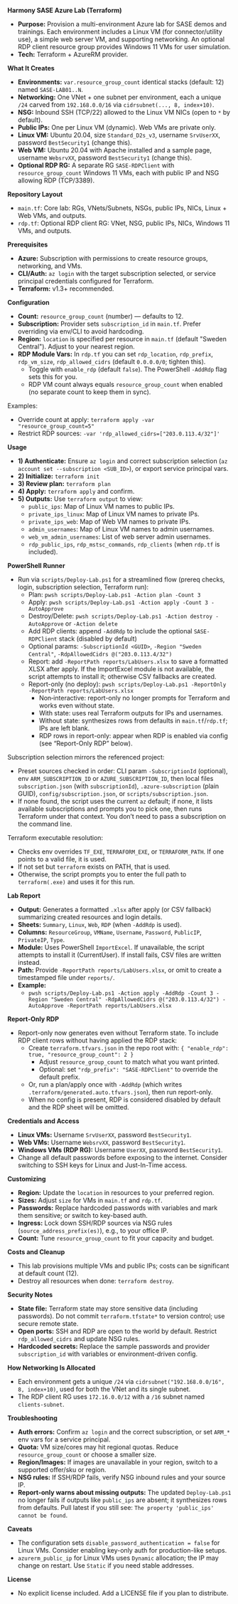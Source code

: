 **Harmony SASE Azure Lab (Terraform)**

- **Purpose:** Provision a multi-environment Azure lab for SASE demos and trainings. Each environment includes a Linux VM (for connector/utility use), a simple web server VM, and supporting networking. An optional RDP client resource group provides Windows 11 VMs for user simulation.
- **Tech:** Terraform + AzureRM provider.

**What It Creates**

- **Environments:** `var.resource_group_count` identical stacks (default: 12) named `SASE-LAB01..N`.
- **Networking:** One VNet + one subnet per environment, each a unique `/24` carved from `192.168.0.0/16` via `cidrsubnet(..., 8, index+10)`.
- **NSG:** Inbound SSH (TCP/22) allowed to the Linux VM NICs (open to `*` by default).
- **Public IPs:** One per Linux VM (dynamic). Web VMs are private only.
- **Linux VM:** Ubuntu 20.04, size `Standard_D2s_v3`, username `SrvUserXX`, password `BestSecurity1` (change this).
- **Web VM:** Ubuntu 20.04 with Apache installed and a sample page, username `WebsrvXX`, password `BestSecurity1` (change this).
- **Optional RDP RG:** A separate RG `SASE-RDPClient` with `resource_group_count` Windows 11 VMs, each with public IP and NSG allowing RDP (TCP/3389).

**Repository Layout**

- `main.tf`: Core lab: RGs, VNets/Subnets, NSGs, public IPs, NICs, Linux + Web VMs, and outputs.
- `rdp.tf`: Optional RDP client RG: VNet, NSG, public IPs, NICs, Windows 11 VMs, and outputs.

**Prerequisites**

- **Azure:** Subscription with permissions to create resource groups, networking, and VMs.
- **CLI/Auth:** `az login` with the target subscription selected, or service principal credentials configured for Terraform.
- **Terraform:** v1.3+ recommended.

**Configuration**

- **Count:** `resource_group_count` (number) — defaults to 12.
- **Subscription:** Provider sets `subscription_id` in `main.tf`. Prefer overriding via env/CLI to avoid hardcoding.
- **Region:** `location` is specified per resource in `main.tf` (default "Sweden Central"). Adjust to your nearest region.
- **RDP Module Vars:** In `rdp.tf` you can set `rdp_location`, `rdp_prefix`, `rdp_vm_size`, `rdp_allowed_cidrs` (default `0.0.0.0/0`; tighten this).
  - Toggle with `enable_rdp` (default `false`). The PowerShell `-AddRdp` flag sets this for you.
  - RDP VM count always equals `resource_group_count` when enabled (no separate count to keep them in sync).

Examples:

- Override count at apply: `terraform apply -var "resource_group_count=5"`
- Restrict RDP sources: `-var 'rdp_allowed_cidrs=["203.0.113.4/32"]'`

**Usage**

- **1) Authenticate:** Ensure `az login` and correct subscription selection (`az account set --subscription <SUB_ID>`), or export service principal vars.
- **2) Initialize:** `terraform init`
- **3) Review plan:** `terraform plan`
- **4) Apply:** `terraform apply` and confirm.
- **5) Outputs:** Use `terraform output` to view:
  - `public_ips`: Map of Linux VM names to public IPs.
  - `private_ips_linux`: Map of Linux VM names to private IPs.
  - `private_ips_web`: Map of Web VM names to private IPs.
  - `admin_usernames`: Map of Linux VM names to admin usernames.
  - `web_vm_admin_usernames`: List of web server admin usernames.
  - `rdp_public_ips`, `rdp_mstsc_commands`, `rdp_clients` (when `rdp.tf` is included).

**PowerShell Runner**

- Run via `scripts/Deploy-Lab.ps1` for a streamlined flow (prereq checks, login, subscription selection, Terraform run):
  - Plan: `pwsh scripts/Deploy-Lab.ps1 -Action plan -Count 3`
  - Apply: `pwsh scripts/Deploy-Lab.ps1 -Action apply -Count 3 -AutoApprove`
  - Destroy/Delete: `pwsh scripts/Deploy-Lab.ps1 -Action destroy -AutoApprove` or `-Action delete`
  - Add RDP clients: append `-AddRdp` to include the optional `SASE-RDPClient` stack (disabled by default)
  - Optional params: `-SubscriptionId <GUID>`, `-Region "Sweden Central"`, `-RdpAllowedCidrs @("203.0.113.4/32")`
  - Report: add `-ReportPath reports/LabUsers.xlsx` to save a formatted XLSX after apply. If the ImportExcel module is not available, the script attempts to install it; otherwise CSV fallbacks are created.
  - Report-only (no deploy): `pwsh scripts/Deploy-Lab.ps1 -ReportOnly -ReportPath reports/LabUsers.xlsx`
    - Non‑interactive: report-only no longer prompts for Terraform and works even without state.
    - With state: uses real Terraform outputs for IPs and usernames.
    - Without state: synthesizes rows from defaults in `main.tf`/`rdp.tf`; IPs are left blank.
    - RDP rows in report-only: appear when RDP is enabled via config (see “Report-Only RDP” below).

Subscription selection mirrors the referenced project:
- Preset sources checked in order: CLI param `-SubscriptionId` (optional), env `ARM_SUBSCRIPTION_ID` or `AZURE_SUBSCRIPTION_ID`, then local files `subscription.json` (with `subscriptionId`), `.azure-subscription` (plain GUID), `config/subscription.json`, or `scripts/subscription.json`.
- If none found, the script uses the current `az` default; if none, it lists available subscriptions and prompts you to pick one, then runs Terraform under that context. You don’t need to pass a subscription on the command line.

Terraform executable resolution:
- Checks env overrides `TF_EXE`, `TERRAFORM_EXE`, or `TERRAFORM_PATH`. If one points to a valid file, it is used.
- If not set but `terraform` exists on PATH, that is used.
- Otherwise, the script prompts you to enter the full path to `terraform(.exe)` and uses it for this run.

**Lab Report**

- **Output:** Generates a formatted `.xlsx` after apply (or CSV fallback) summarizing created resources and login details.
- **Sheets:** `Summary`, `Linux`, `Web`, `RDP` (when `-AddRdp` is used).
- **Columns:** `ResourceGroup`, `VMName`, `Username`, `Password`, `PublicIP`, `PrivateIP`, `Type`.
- **Module:** Uses PowerShell `ImportExcel`. If unavailable, the script attempts to install it (CurrentUser). If install fails, CSV files are written instead.
- **Path:** Provide `-ReportPath reports/LabUsers.xlsx`, or omit to create a timestamped file under `reports/`.
- **Example:**
  - `pwsh scripts/Deploy-Lab.ps1 -Action apply -AddRdp -Count 3 -Region "Sweden Central" -RdpAllowedCidrs @("203.0.113.4/32") -AutoApprove -ReportPath reports/LabUsers.xlsx`

**Report-Only RDP**

- Report-only now generates even without Terraform state. To include RDP client rows without having applied the RDP stack:
  - Create `terraform.tfvars.json` in the repo root with:
    `{ "enable_rdp": true, "resource_group_count": 2 }`
    - Adjust `resource_group_count` to match what you want printed.
    - Optional: set `"rdp_prefix": "SASE-RDPClient"` to override the default prefix.
  - Or, run a plan/apply once with `-AddRdp` (which writes `.terraform/generated.auto.tfvars.json`), then run report-only.
  - When no config is present, RDP is considered disabled by default and the RDP sheet will be omitted.

**Credentials and Access**

- **Linux VMs:** Username `SrvUserXX`, password `BestSecurity1`.
- **Web VMs:** Username `WebsrvXX`, password `BestSecurity1`.
- **Windows VMs (RDP RG):** Username `UserXX`, password `BestSecurity1`.
- Change all default passwords before exposing to the internet. Consider switching to SSH keys for Linux and Just-In-Time access.

**Customizing**

- **Region:** Update the `location` in resources to your preferred region.
- **Sizes:** Adjust `size` for VMs in `main.tf` and `rdp.tf`.
- **Passwords:** Replace hardcoded passwords with variables and mark them sensitive; or switch to key-based auth.
- **Ingress:** Lock down SSH/RDP sources via NSG rules (`source_address_prefix(es)`), e.g., to your office IP.
- **Count:** Tune `resource_group_count` to fit your capacity and budget.

**Costs and Cleanup**

- This lab provisions multiple VMs and public IPs; costs can be significant at default count (12).
- Destroy all resources when done: `terraform destroy`.

**Security Notes**

- **State file:** Terraform state may store sensitive data (including passwords). Do not commit `terraform.tfstate*` to version control; use secure remote state.
- **Open ports:** SSH and RDP are open to the world by default. Restrict `rdp_allowed_cidrs` and update NSG rules.
- **Hardcoded secrets:** Replace the sample passwords and provider `subscription_id` with variables or environment-driven config.

**How Networking Is Allocated**

- Each environment gets a unique `/24` via `cidrsubnet("192.168.0.0/16", 8, index+10)`, used for both the VNet and its single subnet.
- The RDP client RG uses `172.16.0.0/12` with a `/16` subnet named `clients-subnet`.

**Troubleshooting**

- **Auth errors:** Confirm `az login` and the correct subscription, or set `ARM_*` env vars for a service principal.
- **Quota:** VM size/cores may hit regional quotas. Reduce `resource_group_count` or choose a smaller size.
- **Region/Images:** If images are unavailable in your region, switch to a supported offer/sku or region.
- **NSG rules:** If SSH/RDP fails, verify NSG inbound rules and your source IP.
- **Report-only warns about missing outputs:** The updated `Deploy-Lab.ps1` no longer fails if outputs like `public_ips` are absent; it synthesizes rows from defaults. Pull latest if you still see: `The property 'public_ips' cannot be found`.

**Caveats**

- The configuration sets `disable_password_authentication = false` for Linux VMs. Consider enabling key-only auth for production-like setups.
- `azurerm_public_ip` for Linux VMs uses `Dynamic` allocation; the IP may change on restart. Use `Static` if you need stable addresses.

**License**

- No explicit license included. Add a LICENSE file if you plan to distribute.
